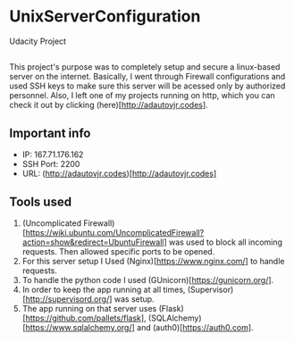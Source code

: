 # UnixServerConfiguration
Udacity Project

##
This project's purpose was to completely setup and secure a linux-based server on the internet. Basically, I went through Firewall configurations and used SSH keys to make sure this server will be acessed only by authorized personnel. Also, I left one of my projects running on http, which you can check it out by clicking (here)[http://adautovjr.codes].

## Important info

* IP: 167.71.176.162
* SSH Port: 2200
* URL: (http://adautovjr.codes)[http://adautovjr.codes]

## Tools used

1. (Uncomplicated Firewall)[https://wiki.ubuntu.com/UncomplicatedFirewall?action=show&redirect=UbuntuFirewall] was used to block all incoming requests. Then allowed specific ports to be opened.
2. For this server setup I Used (Nginx)[https://www.nginx.com/] to handle requests.
3. To handle the python code I used (GUnicorn)[https://gunicorn.org/].
4. In order to keep the app running at all times, (Supervisor)[http://supervisord.org/] was setup.
5. The app running on that server uses (Flask)[https://github.com/pallets/flask], (SQLAlchemy)[https://www.sqlalchemy.org/] and (auth0)[https://auth0.com].
